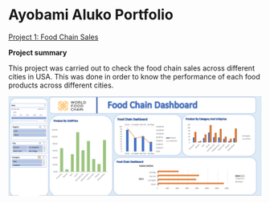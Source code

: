 # Ayobami Aluko Portfolio
[Project 1: Food Chain Sales](https://github.com/israel2rise/Ayobami_Data)

**Project summary**

This project was carried out to check the food chain sales across different cities in USA. This was done in order to know the performance of each food products across different cities.

![Food_Chain_Dashboard](Food_Chain_Dashboard.PNG)
